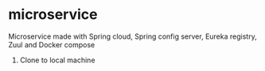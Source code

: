 # microservice
Microservice made with Spring cloud, Spring config server, Eureka registry, Zuul and Docker compose

1) Clone to local machine
